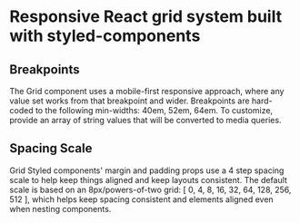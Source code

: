 # Responsive React grid system built with styled-components

## Breakpoints
The Grid component uses a mobile-first responsive approach, where any value set works from that breakpoint and wider. Breakpoints are hard-coded to the following min-widths: 40em, 52em, 64em.
To customize, provide an array of string values that will be converted to media queries.

## Spacing Scale
Grid Styled components' margin and padding props use a 4 step spacing scale to help keep things aligned and keep layouts consistent.
The default scale is based on an 8px/powers-of-two grid: [ 0, 4, 8, 16, 32, 64, 128, 256, 512 ], which helps keep spacing consistent and elements aligned even when nesting components.
